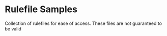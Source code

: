 # Rulefile Samples

Collection of rulefiles for ease of access. These files are not guaranteed to be valid